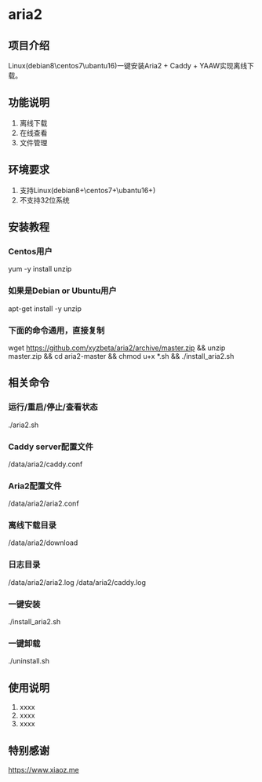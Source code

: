 # aria2

## 项目介绍
Linux(debian8\centos7\ubantu16)一键安装Aria2 + Caddy + YAAW实现离线下载。

## 功能说明

1. 离线下载
2. 在线查看
3. 文件管理
 
## 环境要求

1. 支持Linux(debian8+\centos7+\ubantu16+)
2. 不支持32位系统


## 安装教程

### Centos用户
 yum -y install unzip
### 如果是Debian or Ubuntu用户
 apt-get install -y unzip
### 下面的命令通用，直接复制
 wget https://github.com/xyzbeta/aria2/archive/master.zip && unzip master.zip && cd aria2-master && chmod u+x *.sh && ./install_aria2.sh

## 相关命令
### 运行/重启/停止/查看状态
 ./aria2.sh
### Caddy server配置文件
 /data/aria2/caddy.conf
### Aria2配置文件
 /data/aria2/aria2.conf
### 离线下载目录
 /data/aria2/download
### 日志目录
 /data/aria2/aria2.log
 /data/aria2/caddy.log
### 一键安装
 ./install_aria2.sh
### 一键卸载
./uninstall.sh

## 使用说明

1. xxxx
2. xxxx
3. xxxx

## 特别感谢

https://www.xiaoz.me

